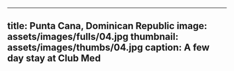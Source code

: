  ---
title: Punta Cana, Dominican Republic
image: assets/images/fulls/04.jpg
thumbnail: assets/images/thumbs/04.jpg
caption: A few day stay at Club Med
---
